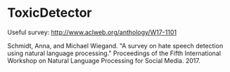 # ToxicDetector


Useful survey: http://www.aclweb.org/anthology/W17-1101

Schmidt, Anna, and Michael Wiegand. "A survey on hate speech detection using natural language processing." Proceedings of the Fifth International Workshop on Natural Language Processing for Social Media. 2017.